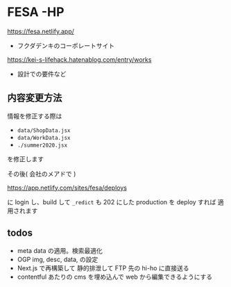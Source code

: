# FESA -HP

https://fesa.netlify.app/

* フクダデンキのコーポレートサイト

https://kei-s-lifehack.hatenablog.com/entry/works

* 設計での要件など

## 内容変更方法

情報を修正する際は

* `data/ShopData.jsx`
* `data/WorkData.jsx`
* `./summer2020.jsx`

を修正します

その後( 会社のメアドで ) 

https://app.netlify.com/sites/fesa/deploys

に login し、build して `_redict` も 202 にした
production を deploy すれば 適用されます


## todos

* meta data の適用。検索最適化
* OGP img, desc, data, の設定
* Next.js で再構築して 静的排泄して FTP 先の hi-ho に直接送る
* contentful あたりの cms を埋め込んで web から編集できるようにする
